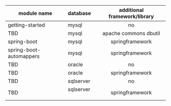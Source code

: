 
| module name        		    | database           | additional framework/library  |
| --------------------------|:-------------------| :----------------------------:|
| getting-started    		    | mysql 			       |no				                     |
| TBD           			      | mysql      		     |apache commons dbutil          |
| spring-boot      			    | mysql      		     |springframework 		           |
| spring-boot-automappers 	| mysql      		     |springframework 		           |
| TBD 						          | oracle      		   |no 				                     |
| TBD 						          | oracle      		   |springframework 		           |
| TBD 						          | sqlserver          |no 				                     |
| TBD 						          | sqlserver     	   |springframework 		           |

